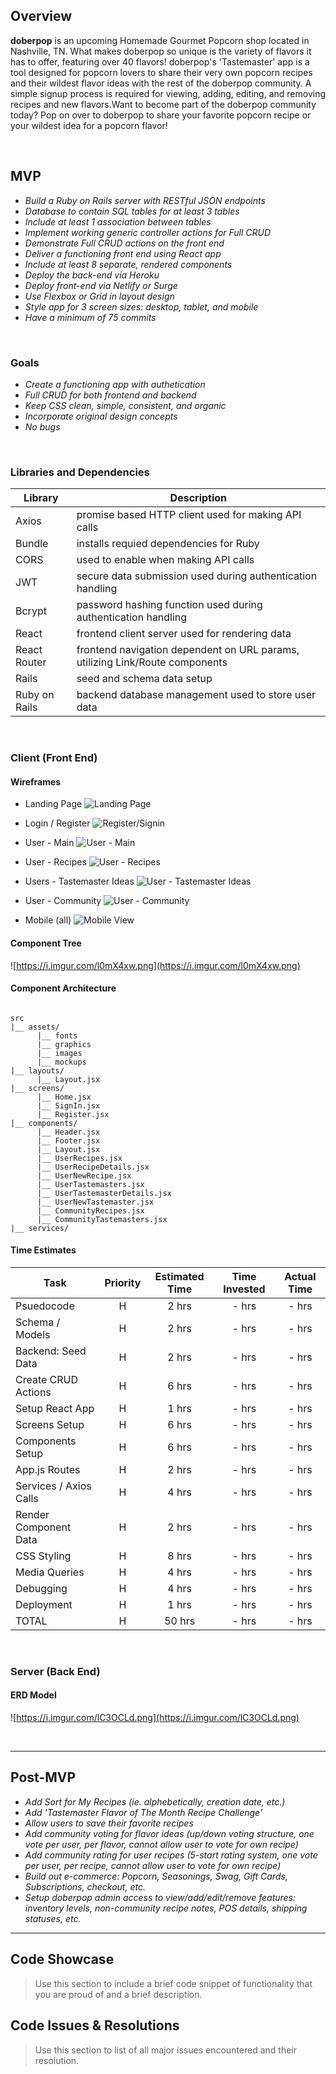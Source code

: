 ## Overview

**doberpop** is an upcoming Homemade Gourmet Popcorn shop located in Nashville, TN. What makes doberpop so unique is the variety of flavors it has to offer, featuring over 40 flavors! doberpop's 'Tastemaster' app is a tool designed for popcorn lovers to share their very own popcorn recipes and their wildest flavor ideas with the rest of the doberpop community. A simple signup process is required for viewing, adding, editing, and removing recipes and new flavors.Want to become part of the doberpop community today? Pop on over to doberpop to share your favorite popcorn recipe or your wildest idea for a popcorn flavor! 


<br>

## MVP

- _Build a Ruby on Rails server with RESTful JSON endpoints_
- _Database to contain SQL tables for at least 3 tables_
- _Include at least 1 association between tables_
- _Implement working generic controller actions for Full CRUD_
- _Demonstrate Full CRUD actions on the front end_
- _Deliver a functioning front end using React app_
- _Include at least 8 separate, rendered components_
- _Deploy the back-end via Heroku_
- _Deploy front-end via Netlify or Surge_
- _Use Flexbox or Grid in layout design_
- _Style app for 3 screen sizes: desktop, tablet, and mobile_
- _Have a minimum of 75 commits_

<br>

### Goals

- _Create a functioning app with authetication_
- _Full CRUD for both frontend and backend_
- _Keep CSS clean, simple, consistent, and organic_
- _Incorporate original design concepts_
- _No bugs_

<br>

### Libraries and Dependencies

|      Library      | Description                                                                  |
| ----------------- | ---------------------------------------------------------------------------- |
|       Axios       | promise based HTTP client used for making API calls                          |
|      Bundle       | installs requied dependencies for Ruby                                       |
|       CORS        | used to enable when making API calls                                         |
|       JWT         | secure data submission used during authentication handling                   |
|      Bcrypt       | password hashing function used during authentication handling                |
|       React       | frontend client server used for rendering data                               |
|   React Router    | frontend navigation dependent on URL params, utilizing Link/Route components |
|       Rails       | seed and schema data setup                                                   |
|   Ruby on Rails   | backend database management used to store user data                          |


<br>

### Client (Front End)

#### Wireframes
- Landing Page
![Landing Page](https://i.imgur.com/454UcjD.png)

- Login / Register
![Register/Signin](https://i.imgur.com/uYamyuA.png)

- User - Main
![User - Main](https://i.imgur.com/5pgZd91.png)

- User - Recipes
![User - Recipes](https://i.imgur.com/thEU042.png)

- Users - Tastemaster Ideas
![User - Tastemaster Ideas](https://i.imgur.com/4t8fPVk.png)

- User - Community
![User - Community](https://i.imgur.com/vWIRG8j.png)

- Mobile (all)
![Mobile View](https://i.imgur.com/gBe83jH.png)


#### Component Tree

![https://i.imgur.com/l0mX4xw.png](https://i.imgur.com/l0mX4xw.png)


#### Component Architecture


``` structure

src
|__ assets/
      |__ fonts
      |__ graphics
      |__ images
      |__ mockups
|__ layouts/
      |__ Layout.jsx
|__ screens/
      |__ Home.jsx
      |__ SignIn.jsx
      |__ Register.jsx
|__ components/
      |__ Header.jsx
      |__ Footer.jsx
      |__ Layout.jsx
      |__ UserRecipes.jsx
      |__ UserRecipeDetails.jsx
      |__ UserNewRecipe.jsx
      |__ UserTastemasters.jsx
      |__ UserTastemasterDetails.jsx
      |__ UserNewTastemaster.jsx
      |__ CommunityRecipes.jsx
      |__ CommunityTastemasters.jsx
|__ services/

```

#### Time Estimates


| Task                     |  Priority | Estimated Time | Time Invested | Actual Time |
| ------------------------ | :-------: | :------------: | :-----------: | :---------: |
| Psuedocode               |     H     |     2 hrs      |     - hrs     |    - hrs    |
| Schema / Models          |     H     |     2 hrs      |     - hrs     |    - hrs    |
| Backend: Seed Data       |     H     |     2 hrs      |     - hrs     |    - hrs    |
| Create CRUD Actions      |     H     |     6 hrs      |     - hrs     |    - hrs    |
| Setup React App          |     H     |     1 hrs      |     - hrs     |    - hrs    |
| Screens Setup            |     H     |     6 hrs      |     - hrs     |    - hrs    |
| Components Setup         |     H     |     6 hrs      |     - hrs     |    - hrs    |
| App.js Routes            |     H     |     2 hrs      |     - hrs     |    - hrs    |
| Services / Axios Calls   |     H     |     4 hrs      |     - hrs     |    - hrs    |
| Render Component Data    |     H     |     2 hrs      |     - hrs     |    - hrs    |
| CSS Styling              |     H     |     8 hrs      |     - hrs     |    - hrs    |
| Media Queries            |     H     |     4 hrs      |     - hrs     |    - hrs    |
| Debugging                |     H     |     4 hrs      |     - hrs     |    - hrs    |
| Deployment               |     H     |     1 hrs      |     - hrs     |    - hrs    |
| TOTAL                    |     H     |    50 hrs      |     - hrs     |    - hrs    |


<br>

### Server (Back End)

#### ERD Model

![https://i.imgur.com/lC3OCLd.png](https://i.imgur.com/lC3OCLd.png)


<br>

***

## Post-MVP

- _Add Sort for My Recipes (ie. alphebetically, creation date, etc.)_
- _Add 'Tastemaster Flavor of The Month Recipe Challenge'_
- _Allow users to save their favorite recipes_
- _Add community voting for flavor ideas (up/down voting structure, one vote per user, per flavor, cannot allow user to vote for own recipe)_
- _Add community rating for user recipes (5-start rating system, one vote per user, per recipe, cannot allow user to vote for own recipe)_
- _Build out e-commerce: Popcorn, Seasonings, Swag, Gift Cards, Subscriptions, checkout, etc._
- _Setup doberpop admin access to view/add/edit/remove features: inventory levels, non-community recipe notes, POS details, shipping statuses, etc._



***

## Code Showcase

> Use this section to include a brief code snippet of functionality that you are proud of and a brief description.

## Code Issues & Resolutions

> Use this section to list of all major issues encountered and their resolution.
